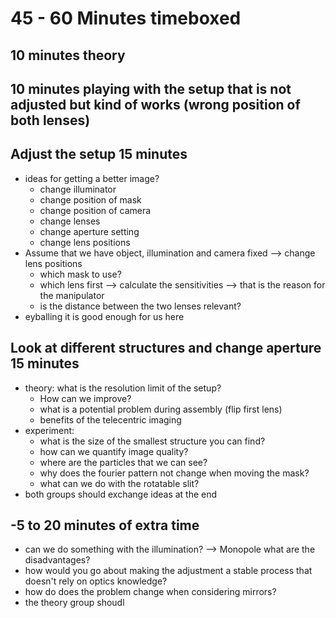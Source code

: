 # 45 - 60 Minutes timeboxed

## 10 minutes theory
## 10 minutes playing with the setup that is not adjusted but kind of works (wrong position of both lenses)

## Adjust the setup 15 minutes
* ideas for getting a better image?
    * change illuminator
    * change position of mask
    * change position of camera
    * change lenses
    * change aperture setting
    * change lens positions
* Assume that we have object, illumination and camera fixed --> change lens positions
    * which mask to use?
    * which lens first --> calculate the sensitivities --> that is the reason for the manipulator
    * is the distance between the two lenses relevant?
* eyballing it is good enough for us here

## Look at different structures and change aperture 15 minutes
* theory: what is the resolution limit of the setup?
    * How can we improve?
    * what is a potential problem during assembly (flip first lens)
    * benefits of the telecentric imaging
* experiment:
    * what is the size of the smallest structure you can find?
    * how can we quantify image quality?
    * where are the particles that we can see?
    * why does the fourier pattern not change when moving the mask?
    * what can we do with the rotatable slit?
* both groups should exchange ideas at the end

## -5 to 20 minutes of extra time
* can we do something with the illumination? --> Monopole what are the disadvantages?
* how would you go about making the adjustment a stable process that doesn't rely on optics knowledge?
* how do does the problem change when considering mirrors?
* the theory group shoudl
